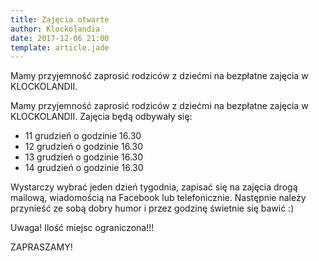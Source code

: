 ```yaml
---
title: Zajęcia otwarte
author: Klockolandia
date: 2017-12-06 21:00
template: article.jade
---
```


Mamy przyjemność zaprosić rodziców z dziećmi na bezpłatne zajęcia w KLOCKOLANDII.

<span class="more"></span>

Mamy przyjemność zaprosić rodziców z dziećmi na bezpłatne zajęcia w KLOCKOLANDII.
Zajęcia będą odbywały się:
* 11 grudzień o godzinie 16.30
* 12 grudzień o godzinie 16.30
* 13 grudzień o godzinie 16.30
* 14 grudzień o godzinie 16.30

Wystarczy wybrać jeden dzień tygodnia, zapisać się na zajęcia drogą mailową, wiadomością na Facebook lub
telefonicznie. Następnie należy przynieść ze sobą dobry humor i przez godzinę świetnie się bawić :)

Uwaga! Ilość miejsc ograniczona!!!

ZAPRASZAMY!